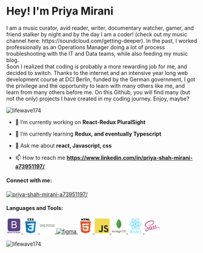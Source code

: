<h1 align="left">Hey! I'm Priya Mirani</h1>
<p align="left">I am a music curator, avid reader, writer, documentary watcher, gamer, and friend stalker by night and by the day I am a coder! (check out my music channel here: https://soundcloud.com/getting-deeper). In the past, I worked professionally as an Operations Manager doing a lot of process troubleshooting with the IT and Data teams, while also feeding my music blog.<br/> Soon I realized that coding is probably a more rewarding job for me, and decided to switch. Thanks to the internet and an intensive year long web development course at DCI Berlin, funded by the German government, I got the privilege and the opportunity to learn with many others like me, and learn from many others before me. On this Github, you will find many (but not the only) projects I have created in my coding journey. Enjoy, maybe?</p>

<p align="left"> <img src="https://komarev.com/ghpvc/?username=lifewave174&label=Profile%20views&color=0e75b6&style=flat" alt="lifewave174" /> </p>

- 🔭 I’m currently working on **React-Redux PluralSight**

- 🌱 I’m currently learning **Redux, and eventually Typescript**

- 💬 Ask me about **react, Javascript, css**

- 📫 How to reach me **https://www.linkedin.com/in/priya-shah-mirani-a73951197/**

<h4 align="left">Connect with me:</h4>
<p align="left">
<a href="https://linkedin.com/in/priya-shah-mirani-a73951197/" target="blank"><img align="center" src="https://raw.githubusercontent.com/rahuldkjain/github-profile-readme-generator/master/src/images/icons/Social/linked-in-alt.svg" alt="priya-shah-mirani-a73951197/" height="30" width="40" /></a>
</p>

<h4 align="left">Languages and Tools:</h4>
<p align="left"> <a href="https://getbootstrap.com" target="_blank" rel="noreferrer"> <img src="https://raw.githubusercontent.com/devicons/devicon/master/icons/bootstrap/bootstrap-plain-wordmark.svg" alt="bootstrap" width="40" height="40"/> </a> <a href="https://www.w3schools.com/css/" target="_blank" rel="noreferrer"> <img src="https://raw.githubusercontent.com/devicons/devicon/master/icons/css3/css3-original-wordmark.svg" alt="css3" width="40" height="40"/> </a> <a href="https://expressjs.com" target="_blank" rel="noreferrer"> <img src="https://raw.githubusercontent.com/devicons/devicon/master/icons/express/express-original-wordmark.svg" alt="express" width="40" height="40"/> </a> <a href="https://www.figma.com/" target="_blank" rel="noreferrer"> <img src="https://www.vectorlogo.zone/logos/figma/figma-icon.svg" alt="figma" width="40" height="40"/> </a> <a href="https://www.w3.org/html/" target="_blank" rel="noreferrer"> <img src="https://raw.githubusercontent.com/devicons/devicon/master/icons/html5/html5-original-wordmark.svg" alt="html5" width="40" height="40"/> </a> <a href="https://developer.mozilla.org/en-US/docs/Web/JavaScript" target="_blank" rel="noreferrer"> <img src="https://raw.githubusercontent.com/devicons/devicon/master/icons/javascript/javascript-original.svg" alt="javascript" width="40" height="40"/> </a> <a href="https://www.mongodb.com/" target="_blank" rel="noreferrer"> <img src="https://raw.githubusercontent.com/devicons/devicon/master/icons/mongodb/mongodb-original-wordmark.svg" alt="mongodb" width="40" height="40"/> </a> <a href="https://reactjs.org/" target="_blank" rel="noreferrer"> <img src="https://raw.githubusercontent.com/devicons/devicon/master/icons/react/react-original-wordmark.svg" alt="react" width="40" height="40"/> </a> <a href="https://sass-lang.com" target="_blank" rel="noreferrer"> <img src="https://raw.githubusercontent.com/devicons/devicon/master/icons/sass/sass-original.svg" alt="sass" width="40" height="40"/> </a> </p>

<p><img align="center" src="https://github-readme-streak-stats.herokuapp.com/?user=lifewave174&" alt="lifewave174" /></p>
